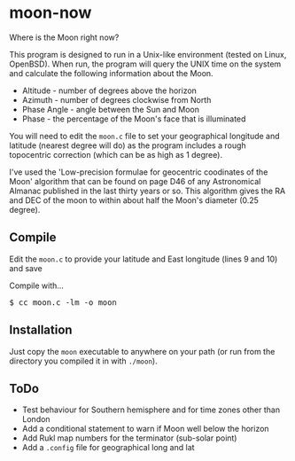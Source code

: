 # moon-now
Where is the Moon right now?

This program is designed to run in a Unix-like environment (tested on Linux, OpenBSD). When run, the program will query the UNIX time on the system and calculate the following information about the Moon.

* Altitude - number of degrees above the horizon
* Azimuth - number of degrees clockwise from North
* Phase Angle - angle between the Sun and Moon
* Phase - the percentage of the Moon's face that is illuminated

You will need to edit the <code>moon.c</code> file to set your geographical longitude and latitude (nearest degree will do) as the program includes a rough topocentric correction (which can be as high as 1 degree).

I've used the 'Low-precision formulae for geocentric coodinates of the Moon' algorithm that can be found on page D46 of any Astronomical Almanac published in the last thirty years or so. This algorithm gives the RA and DEC of the moon to within about half the Moon's diameter (0.25 degree).  

## Compile

Edit the <code>moon.c</code> to provide your latitude and East longitude (lines 9 and 10) and save

Compile with...

<pre>
$ cc moon.c -lm -o moon
</pre>

## Installation

Just copy the <code>moon</code> executable to anywhere on your path (or run from the directory you compiled it in with <code>./moon</code>).

## ToDo

* Test behaviour for Southern hemisphere and for time zones other than London
* Add a conditional statement to warn if Moon well below the horizon
* Add Rukl map numbers for the terminator (sub-solar point)
* Add a <code>.config</code> file for geographical long and lat
